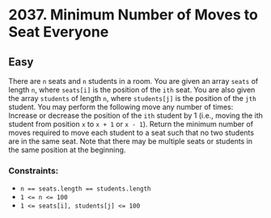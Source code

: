 # 2037. Minimum Number of Moves to Seat Everyone

## Easy

There are `n` seats and `n` students in a room. You are given an array `seats` of length `n`, where `seats[i]` is the
position of the `ith` seat. You are also given the array `students` of length `n`, where `students[j]` is the position
of the `jth` student. You may perform the following move any number of times: Increase or decrease the position of the
`ith` student by 1 (i.e., moving the ith student from position `x` to `x + 1` or `x - 1`). Return the minimum number of
moves required to move each student to a seat such that no two students are in the same seat. Note that there may be
multiple seats or students in the same position at the beginning.

### Constraints:

- `n == seats.length == students.length`
- `1 <= n <= 100`
- `1 <= seats[i], students[j] <= 100`
